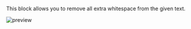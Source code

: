 This block allows you to remove all extra whitespace from the given text.

![preview](/images/expressions/trimString-en.png)